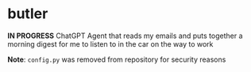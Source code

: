 # butler
**IN PROGRESS** ChatGPT Agent that reads my emails and puts together a morning digest for me to listen to in the car on the way to work

**Note**: `config.py` was removed from repository for security reasons
